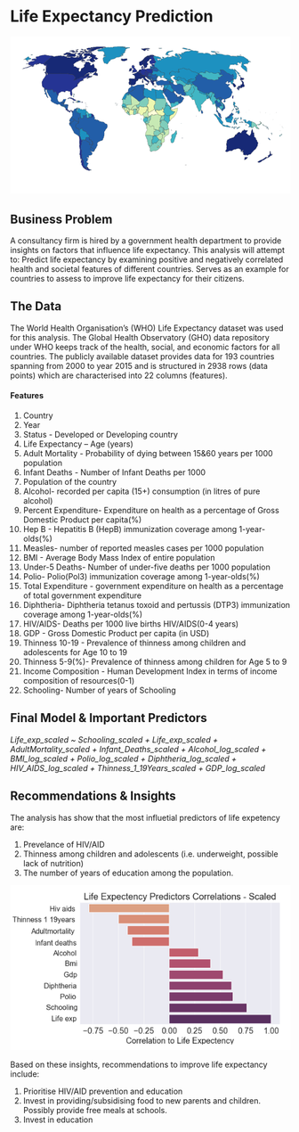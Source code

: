 # Life Expectancy Prediction


![LE Map](LE_.png)

## Business Problem 
A consultancy firm is hired by a government health department to provide insights on factors that influence life expectancy. This analysis will attempt to:
Predict life expectancy by examining positive and negatively correlated health and societal features of different countries. 
Serves as an example for countries to assess to improve life expectancy for their citizens.


## The Data 

The  World Health Organisation’s (WHO) Life Expectancy dataset was used for this analysis. 
The Global Health Observatory (GHO) data repository under WHO keeps track of the health, social, and economic factors for all countries. 
The publicly available dataset provides data for 193 countries spanning from 2000 to year 2015 and is structured in 2938 rows (data points) which are characterised into 22 columns (features). 

#### Features 
1. Country
2. Year
3. Status - Developed or Developing country
4. Life Expectancy – Age (years)
5. Adult Mortality - Probability of dying between 15&60 years per 1000 population
6. Infant Deaths - Number of Infant Deaths per 1000
7. Population of the country 
8. Alcohol- recorded per capita (15+) consumption (in litres of pure alcohol)
9. Percent Expenditure- Expenditure on health as a percentage of Gross Domestic Product per capita(%)
10. Hep B - Hepatitis B (HepB) immunization coverage among 1-year-olds(%)
11. Measles- number of reported measles cases per 1000 population
12. BMI - Average Body Mass Index of entire population
13. Under-5 Deaths- Number of under-five deaths per 1000 population
14. Polio- Polio(Pol3) immunization coverage among 1-year-olds(%)
15. Total Expenditure - government expenditure on health as a percentage of total government expenditure
16. Diphtheria- Diphtheria tetanus toxoid and pertussis (DTP3) immunization coverage among 1-year-olds(%)
17. HIV/AIDS- Deaths per 1000 live births HIV/AIDS(0-4 years)
18. GDP - Gross Domestic Product per capita (in USD)
19. Thinness 10-19 - Prevalence of thinness among children and adolescents for Age 10 to 19     
20. Thinness 5-9(%)- Prevalence of thinness among children for Age 5 to 9
21. Income Composition - Human Development Index in terms of income composition of resources(0-1)
22. Schooling- Number of years of Schooling


## Final Model & Important Predictors 
*Life_exp_scaled  ~  Schooling_scaled + Life_exp_scaled +  AdultMortality_scaled +   Infant_Deaths_scaled + Alcohol_log_scaled + BMI_log_scaled + Polio_log_scaled + Diphtheria_log_scaled + HIV_AIDS_log_scaled + Thinness_1_19Years_scaled + GDP_log_scaled*





## Recommendations & Insights 

The analysis has show that the most influetial predictors of life expetency are:  
1. Prevelance of HIV/AID 
2. Thinness among children and adolescents (i.e. underweight, possible lack of nutrition)
3. The number of years of education among the population. 

![Correlations](Feature_correlations_scaled_.png) 

Based on these insights, recommendations to improve life expectancy include:
1. Prioritise HIV/AID prevention and education  
6. Invest in providing/subsidising food to new parents and children. Possibly provide free meals at schools. 
7. Invest in education 

